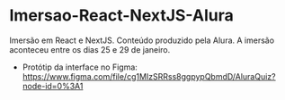# Imersao-React-NextJS-Alura
Imersão em React e NextJS. Conteúdo produzido pela Alura. A imersão aconteceu entre os dias 25 e 29 de janeiro.

* Protótip da interface no Figma: https://www.figma.com/file/cg1MIzSRRss8ggpypQbmdD/AluraQuiz?node-id=0%3A1
